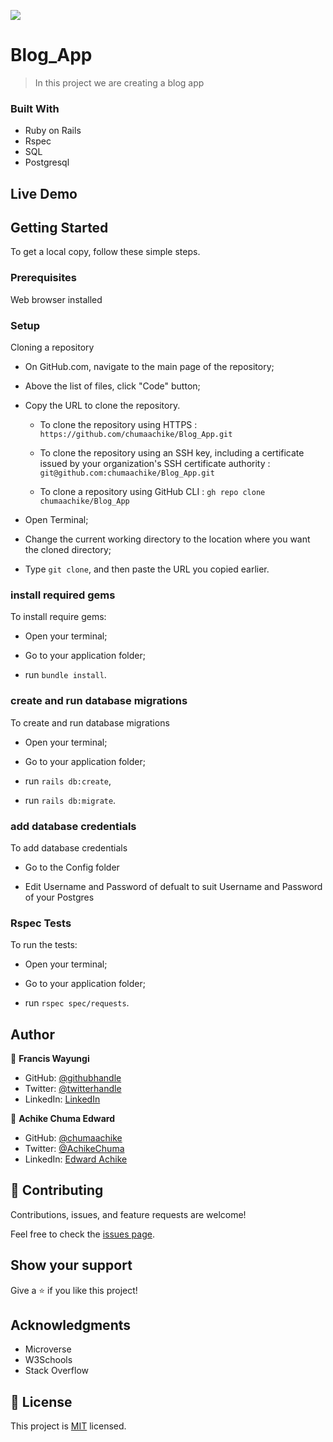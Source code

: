 ![](https://img.shields.io/badge/Microverse-blueviolet)

# Blog_App

> In this project we are creating a blog app 


### Built With

- Ruby on Rails
- Rspec
- SQL 
- Postgresql


## Live Demo


## Getting Started

To get a local copy, follow these simple steps.

### Prerequisites

Web browser installed

### Setup

Cloning a repository

- On GitHub.com, navigate to the main page of the repository;

- Above the list of files, click "Code" button;

- Copy the URL to clone the repository. 

  - To clone the repository using HTTPS : `https://github.com/chumaachike/Blog_App.git`

  - To clone the repository using an SSH key, including a certificate issued by your organization's SSH certificate authority : `git@github.com:chumaachike/Blog_App.git`

  - To clone a repository using GitHub CLI : `gh repo clone chumaachike/Blog_App`

- Open Terminal;

- Change the current working directory to the location where you want the cloned directory;

- Type `git clone`, and then paste the URL you copied earlier.

### install required gems

To install require gems:

- Open your terminal;

- Go to your application folder;

- run `bundle install`.

### create and run database migrations

To create and run database migrations 

- Open your terminal;

- Go to your application folder;

- run `rails db:create`,

- run `rails db:migrate`.


### add database credentials

To add database credentials

- Go to the Config folder 

- Edit Username and Password of defualt to suit Username and Password of your Postgres

### Rspec Tests

To run the tests:

- Open your terminal;

- Go to your application folder;

- run `rspec spec/requests`.


## Author

👤 **Francis Wayungi**

- GitHub: [@githubhandle](https://github.com/wayungi)
- Twitter: [@twitterhandle](https://twitter.com/FrancisWayungi)
- LinkedIn: [LinkedIn](www.linkedin.com/in/francis-wayungi)

👤 **Achike Chuma Edward**

- GitHub: [@chumaachike](https://github.com/chumaachike)
- Twitter: [@AchikeChuma](https://twitter.com/AchikeChuma)
- LinkedIn: [Edward Achike](https://www.linkedin.com/in/edwardachike/)


## 🤝 Contributing

Contributions, issues, and feature requests are welcome!

Feel free to check the [issues page](../../issues/).


## Show your support

Give a ⭐️ if you like this project!


## Acknowledgments

- Microverse
- W3Schools
- Stack Overflow


## 📝 License

This project is [MIT](./MIT.md) licensed.

